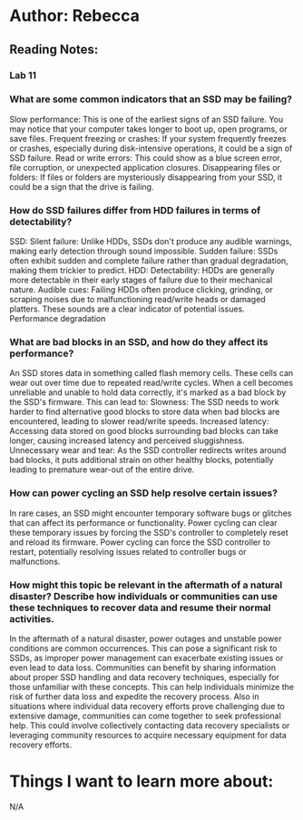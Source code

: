 # Author: Rebecca
## Reading Notes:
### Lab 11

### What are some common indicators that an SSD may be failing?
Slow performance: This is one of the earliest signs of an SSD failure. You may notice that your computer takes longer to boot up, open programs, or save files.
Frequent freezing or crashes: If your system frequently freezes or crashes, especially during disk-intensive operations, it could be a sign of SSD failure.
Read or write errors: This could show as a blue screen error, file corruption, or unexpected application closures.
Disappearing files or folders: If files or folders are mysteriously disappearing from your SSD, it could be a sign that the drive is failing.
### How do SSD failures differ from HDD failures in terms of detectability?
SSD: 
Silent failure: Unlike HDDs, SSDs don't produce any audible warnings, making early detection through sound impossible.
Sudden failure: SSDs often exhibit sudden and complete failure rather than gradual degradation, making them trickier to predict.
HDD:
Detectability: HDDs are generally more detectable in their early stages of failure due to their mechanical nature.
Audible cues: Failing HDDs often produce clicking, grinding, or scraping noises due to malfunctioning read/write heads or damaged platters. These sounds are a clear indicator of potential issues.
Performance degradation
### What are bad blocks in an SSD, and how do they affect its performance?
An SSD stores data in something called flash memory cells. These cells can wear out over time due to repeated read/write cycles. When a cell becomes unreliable and unable to hold data correctly, it's marked as a bad block by the SSD's firmware. This can lead to:
Slowness: The SSD needs to work harder to find alternative good blocks to store data when bad blocks are encountered, leading to slower read/write speeds.
Increased latency: Accessing data stored on good blocks surrounding bad blocks can take longer, causing increased latency and perceived sluggishness.
Unnecessary wear and tear: As the SSD controller redirects writes around bad blocks, it puts additional strain on other healthy blocks, potentially leading to premature wear-out of the entire drive.
### How can power cycling an SSD help resolve certain issues?
In rare cases, an SSD might encounter temporary software bugs or glitches that can affect its performance or functionality. Power cycling can clear these temporary issues by forcing the SSD's controller to completely reset and reload its firmware. Power cycling can force the SSD controller to restart, potentially resolving issues related to controller bugs or malfunctions.
### How might this topic be relevant in the aftermath of a natural disaster? Describe how individuals or communities can use these techniques to recover data and resume their normal activities.
In the aftermath of a natural disaster, power outages and unstable power conditions are common occurrences. This can pose a significant risk to SSDs, as improper power management can exacerbate existing issues or even lead to data loss. 
Communities can benefit by sharing information about proper SSD handling and data recovery techniques, especially for those unfamiliar with these concepts. This can help individuals minimize the risk of further data loss and expedite the recovery process. 
Also in situations where individual data recovery efforts prove challenging due to extensive damage, communities can come together to seek professional help. This could involve collectively contacting data recovery specialists or leveraging community resources to acquire necessary equipment for data recovery efforts.

# Things I want to learn more about:
N/A